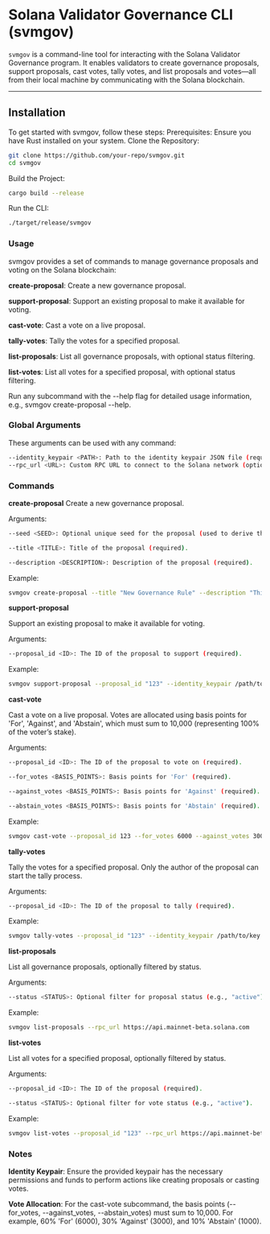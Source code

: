 # Solana Validator Governance CLI (svmgov)
`svmgov` is a command-line tool for interacting with the Solana Validator Governance program. It enables validators to create governance proposals, support proposals, cast votes, tally votes, and list proposals and votes—all from their local machine by communicating with the Solana blockchain.

---

## Installation
To get started with svmgov, follow these steps:
Prerequisites: Ensure you have Rust installed on your system.
Clone the Repository:
```sh
git clone https://github.com/your-repo/svmgov.git
cd svmgov
```

Build the Project:
```sh
cargo build --release
```
Run the CLI:
```sh
./target/release/svmgov
```

### Usage
svmgov provides a set of commands to manage governance proposals and voting on the Solana blockchain:

**create-proposal**: Create a new governance proposal.

**support-proposal**: Support an existing proposal to make it available for voting.

**cast-vote**: Cast a vote on a live proposal.

**tally-votes**: Tally the votes for a specified proposal.

**list-proposals**: List all governance proposals, with optional status filtering.

**list-votes**: List all votes for a specified proposal, with optional status filtering.

Run any subcommand with the --help flag for detailed usage information, e.g., svmgov create-proposal --help.

### Global Arguments
These arguments can be used with any command:
```sh
--identity_keypair <PATH>: Path to the identity keypair JSON file (required for most commands).
--rpc_url <URL>: Custom RPC URL to connect to the Solana network (optional; defaults to https://api.mainnet-beta.solana.com).
``` 

### Commands
**create-proposal**
Create a new governance proposal.

Arguments:
```sh
--seed <SEED>: Optional unique seed for the proposal (used to derive the PDA).

--title <TITLE>: Title of the proposal (required).

--description <DESCRIPTION>: Description of the proposal (required).
```
Example:
```sh
svmgov create-proposal --title "New Governance Rule" --description "This proposal suggests a new rule." --identity_keypair /path/to/key.json
```

**support-proposal**

Support an existing proposal to make it available for voting.

Arguments:
```sh
--proposal_id <ID>: The ID of the proposal to support (required).
```
Example:
```sh
svmgov support-proposal --proposal_id "123" --identity_keypair /path/to/key.json
```

**cast-vote**

Cast a vote on a live proposal. Votes are allocated using basis points for 'For', 'Against', and 'Abstain', which must sum to 10,000 (representing 100% of the voter’s stake).

Arguments:
```sh
--proposal_id <ID>: The ID of the proposal to vote on (required).

--for_votes <BASIS_POINTS>: Basis points for 'For' (required).

--against_votes <BASIS_POINTS>: Basis points for 'Against' (required).

--abstain_votes <BASIS_POINTS>: Basis points for 'Abstain' (required).
```
Example:
```sh
svmgov cast-vote --proposal_id 123 --for_votes 6000 --against_votes 3000 --abstain_votes 1000 --identity_keypair /path/to/key.json
```

**tally-votes**

Tally the votes for a specified proposal. Only the author of the proposal can start the tally process.

Arguments:
```sh
--proposal_id <ID>: The ID of the proposal to tally (required).
```
Example:
```sh
svmgov tally-votes --proposal_id "123" --identity_keypair /path/to/key.json
```

**list-proposals**

List all governance proposals, optionally filtered by status.

Arguments:
```sh
--status <STATUS>: Optional filter for proposal status (e.g., "active").
```
Example:

```sh
svmgov list-proposals --rpc_url https://api.mainnet-beta.solana.com
```
**list-votes**

List all votes for a specified proposal, optionally filtered by status.

Arguments:
```sh
--proposal_id <ID>: The ID of the proposal (required).

--status <STATUS>: Optional filter for vote status (e.g., "active").
```
Example:

```sh
svmgov list-votes --proposal_id "123" --rpc_url https://api.mainnet-beta.solana.com
```

### Notes

**Identity Keypair**: Ensure the provided keypair has the necessary permissions and funds to perform actions like creating proposals or casting votes.

**Vote Allocation**: For the cast-vote subcommand, the basis points (--for_votes, --against_votes, --abstain_votes) must sum to 10,000. For example, 60% 'For' (6000), 30% 'Against' (3000), and 10% 'Abstain' (1000).

